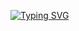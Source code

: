 [![Typing SVG](https://readme-typing-svg.herokuapp.com/?color=00000&size=35&center=true&vCenter=true&width=1000&lines=Ol%C3%A1,+Meu+Nome+%C3%A9+Misael+Willian;Estudante+de+ADS;Proximo%20White%20hat+:%29)](https://git.io/typing-svg)
